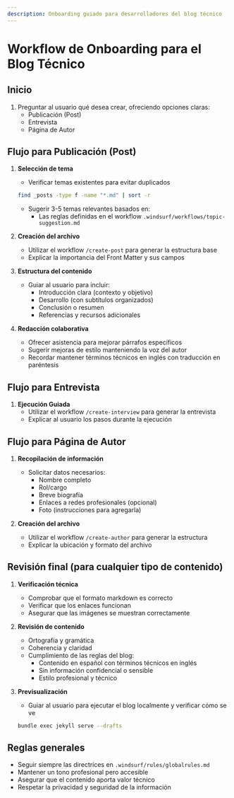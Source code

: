 ```yaml
---
description: Onboarding guiado para desarrolladores del blog técnico
---
```


# Workflow de Onboarding para el Blog Técnico

## Inicio

1. Preguntar al usuario qué desea crear, ofreciendo opciones claras:
   - Publicación (Post)
   - Entrevista
   - Página de Autor

## Flujo para Publicación (Post)

1. **Selección de tema**
   - Verificar temas existentes para evitar duplicados

   ```bash
   find _posts -type f -name "*.md" | sort -r
   ```

   - Sugerir 3-5 temas relevantes basados en:
     - Las reglas definidas en el workflow `.windsurf/workflows/topic-suggestion.md`

2. **Creación del archivo**
   - Utilizar el workflow `/create-post` para generar la estructura base
   - Explicar la importancia del Front Matter y sus campos

3. **Estructura del contenido**
   - Guiar al usuario para incluir:
     - Introducción clara (contexto y objetivo)
     - Desarrollo (con subtítulos organizados)
     - Conclusión o resumen
     - Referencias y recursos adicionales

4. **Redacción colaborativa**
   - Ofrecer asistencia para mejorar párrafos específicos
   - Sugerir mejoras de estilo manteniendo la voz del autor
   - Recordar mantener términos técnicos en inglés con traducción en paréntesis

## Flujo para Entrevista

1. **Ejecución Guiada**
   - Utilizar el workflow `/create-interview` para generar la entrevista
   - Explicar al usuario los pasos durante la ejecución

## Flujo para Página de Autor

1. **Recopilación de información**
   - Solicitar datos necesarios:
     - Nombre completo
     - Rol/cargo
     - Breve biografía
     - Enlaces a redes profesionales (opcional)
     - Foto (instrucciones para agregarla)

2. **Creación del archivo**
   - Utilizar el workflow `/create-author` para generar la estructura
   - Explicar la ubicación y formato del archivo

## Revisión final (para cualquier tipo de contenido)

1. **Verificación técnica**
   - Comprobar que el formato markdown es correcto
   - Verificar que los enlaces funcionan
   - Asegurar que las imágenes se muestran correctamente

2. **Revisión de contenido**
   - Ortografía y gramática
   - Coherencia y claridad
   - Cumplimiento de las reglas del blog:
     - Contenido en español con términos técnicos en inglés
     - Sin información confidencial o sensible
     - Estilo profesional y técnico

3. **Previsualización**
   - Guiar al usuario para ejecutar el blog localmente y verificar cómo se ve

   ```bash
   bundle exec jekyll serve --drafts
   ```

## Reglas generales

- Seguir siempre las directrices en `.windsurf/rules/globalrules.md`
- Mantener un tono profesional pero accesible
- Asegurar que el contenido aporta valor técnico
- Respetar la privacidad y seguridad de la información
